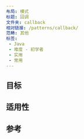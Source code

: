```yaml
---
布局: 模式  
标题: 回调  
文件夹: callback  
相对链接: /patterns/callback/  
范畴: 其他  
标签: 
 - Java
 - 难度 - 初学者
 - 实用
 - 常用
---
```


## 目标


## 适用性


## 参考
